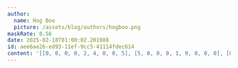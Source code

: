 ```yaml
---
author:
  name: Hog Boo
  picture: /assets/blog/authors/hogboo.png
maskRate: 0.56
date: 2025-02-18T01:00:02.201988
id: aee6ae26-ed93-11ef-9cc5-41114fdec614
content: '[[0, 0, 0, 0, 2, 4, 0, 0, 5], [5, 0, 0, 0, 1, 9, 0, 0, 0], [0, 1, 0, 0, 7, 0, 8, 9, 2], [6, 0, 0, 4, 0, 0, 7, 0, 8], [8, 4, 0, 0, 0, 0, 0, 0, 0], [0, 5, 3, 1, 0, 8, 9, 2, 4], [0, 7, 0, 9, 0, 1, 3, 0, 6], [0, 3, 5, 6, 0, 7, 2, 8, 0], [0, 0, 0, 0, 8, 0, 0, 0, 0]]'
---
```

